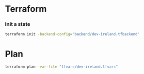 # Terraform
### Init a state
```bash
terraform init -backend-config="backend/dev-ireland.tfbackend"
```

# Plan
```bash
terraform plan -var-file "tfvars/dev-ireland.tfvars"
```